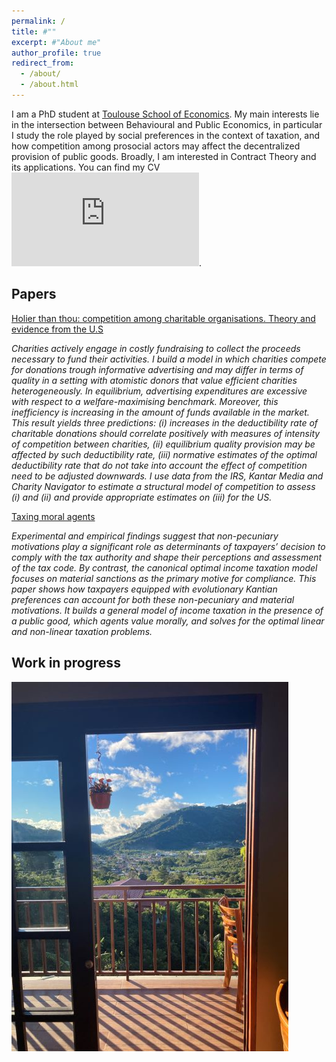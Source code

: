 ```yaml
---
permalink: /
title: #""
excerpt: #"About me"
author_profile: true
redirect_from: 
  - /about/
  - /about.html
---
```

I am a PhD student at [Toulouse School of Economics](https://www.tse-fr.eu/). My main interests lie in the intersection between Behavioural and Public Economics, in particular I study the role played by social preferences in the context of taxation, and how competition among prosocial actors may affect the decentralized provision of public goods. Broadly, I am interested in Contract Theory and its applications. You can find my CV ![here](https://munozsobrado.github.io/files/CV_MunozSobrado.pdf).


Papers
------

<ins>Holier than thou: competition among charitable organisations. Theory and evidence from the U.S</ins>

_Charities actively engage in costly fundraising to collect the proceeds necessary to fund their activities. I build a model in which charities compete for donations trough informative advertising and may differ in terms of quality in a setting with atomistic donors that value efficient charities heterogeneously. In equilibrium, advertising expenditures are excessive with respect to a welfare-maximising benchmark. Moreover, this inefficiency is increasing in the amount of funds available in the market. This result yields three predictions: (i) increases in the deductibility rate of charitable donations should correlate positively with measures of intensity of competition between charities, (ii) equilibrium quality provision may be affected by such deductibility rate, (iii) normative estimates of the optimal deductibility rate that do not take into account the effect of competition need to be adjusted downwards. I use data from the IRS, Kantar Media and Charity Navigator to estimate a structural model of competition to assess (i) and (ii) and provide appropriate estimates on (iii) for the US._

<ins>Taxing moral agents<ins>

_Experimental and empirical findings suggest that non-pecuniary motivations play a significant role as determinants of taxpayers’ decision to comply with the tax authority and shape their perceptions and assessment of the tax code. By contrast, the canonical optimal income taxation model focuses on material sanctions as the primary motive for compliance. This paper shows how taxpayers equipped with evolutionary Kantian preferences can account for both these non-pecuniary and material motivations. It builds a general model of income taxation in the presence of a public good, which agents value morally, and solves for the optimal linear and non-linear taxation problems._

Work in progress
------

![](/images/dota1r.jpg)




